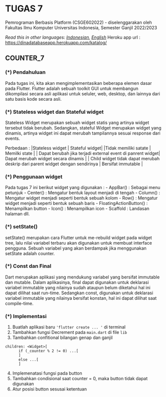 # TUGAS 7

Pemrograman Berbasis Platform (CSGE602022) - diselenggarakan oleh Fakultas Ilmu Komputer Universitas Indonesia, Semester Ganjil 2022/2023

*Read this in other languages: [Indonesian](README.md), [English](README.en.md)*
Heroku app url : https://dinadatabaseapp.herokuapp.com/katalog/

## COUNTER_7
### (*) Pendahuluan
Pada tugas ini, kita akan mengimplementasikan beberapa elemen dasar pada Flutter. Flutter adalah sebuah toolkit GUI untuk membangun dikompilasi secara asli aplikasi untuk seluler, web, desktop, dan lainnya dari satu basis kode secara asli.

### (*) Stateless widget dan Stateful widget
Stateless Widget merupakan sebuah widget statis yang artinya widget tersebut tidak berubah. Sedangkan, stateful Widget merupakan widget yang dinamis, artinya widget ini dapat merubah tampilannya sesuai response dari events.

Perbedaan :
|Stateless widget | Stateful widget|
|Tidak memiliki satate | Memilki state |
| Dapat berubah jika terjadi external event di panrent widget| Dapat merubah widget secara dinamis |
| Child widget tidak dapat merubah deskrip dari parent widget dengan sendirinya | Bersifat immutable |

### (*) Penggunaan widget 
Pada tugas 7 ini berikut widget yang digunakan  :
    - AppBar() : Sebagai menu petunjuk
    - Center() : Mengatur bentuk layout menjadi di tengah
    - Column() : Mengatur widget menjadi seperti bentuk sebuah kolom
    - Row() : Mengatur widget menjadi seperti bentuk sebuah baris
    - FloatingActionButton() : Menampilkan button
    - Icon() : Menampilkan icon
    - Scaffold : Landasan halaman
 dll.
 
 ### (*) setState()
 setState() merupakan cara Flutter untuk me-rebuild widget pada widget tree, lalu nilai variabel terbaru akan digunakan untuk membuat interface pengguna.
 Sebuah variabel yang akan berdampak jika menggunakan setState adalah counter.
 
 ### (*) Const dan Final
Dart merupakan aplikasi yang mendukung variabel yang bersifat immutable dan mutable. Dalam aplikasinya, final dapat digunakan untuk deklarasi variabel immutable yang nilainya sudah ataupun belum diketahui hal ini dapat dilihat saat run-time. Sedangkan const,  digunakan untuk deklarasi variabel immutable yang nilainya bersifat konstan, hal ini dapat dilihat saat compile-time.

### (*) Implementasi 
1. Buatlah aplikasi baru ` 'flutter create ... ' ` di terminal 
2. Tambahkan fungsi Decrement pada `main.dart` di file `lib`
3. Tambahkan confitional bilangan genap dan ganjil 
```
children: <Widget>[
      if (_counter % 2 != 0) ...[
      ]
      else ...[
      ]
```
4. Implemenatasi fungsi pada button 
5. Tambahkan condisional saat counter = 0, maka button tidak dapat digunakan
6. Atur posisi button sesusai ketentuan
